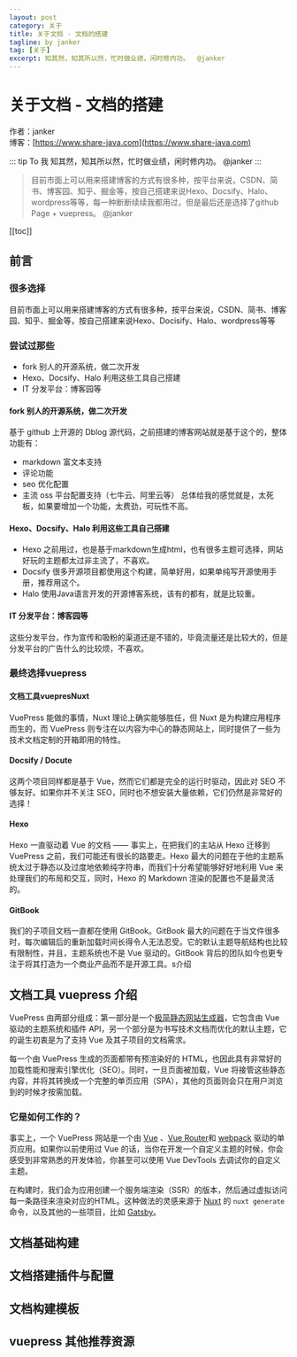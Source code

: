 ```yaml
---
layout: post
category: 关于
title: 关于文档 - 文档的搭建
tagline: by janker
tag: [关于]
excerpt: 知其然，知其所以然，忙时做业绩，闲时修内功。  @janker
---
```

# 关于文档 - 文档的搭建

作者：janker
<br/>博客：[https://www.share-java.com](https://www.share-java.com)

::: tip To 我
知其然，知其所以然，忙时做业绩，闲时修内功。  @janker
:::

> 目前市面上可以用来搭建博客的方式有很多种，按平台来说，CSDN、简书、博客园、知乎、掘金等，按自己搭建来说Hexo、Docsify、Halo、wordpress等等，每一种断断续续我都用过，但是最后还是选择了github Page + vuepress。  @janker

[[toc]]

## 前言

### 很多选择

目前市面上可以用来搭建博客的方式有很多种，按平台来说，CSDN、简书、博客园、知乎、掘金等，按自己搭建来说Hexo、Docisify、Halo、wordpress等等

### 尝试过那些
- fork 别人的开源系统，做二次开发
- Hexo、Docsify、Halo 利用这些工具自己搭建
- IT 分发平台：博客园等

#### fork 别人的开源系统，做二次开发
基于 github 上开源的 Dblog 源代码，之前搭建的博客网站就是基于这个的，整体功能有：
- markdown 富文本支持
- 评论功能
- seo 优化配置
- 主流 oss 平台配置支持（七牛云、阿里云等）
总体给我的感觉就是，太死板，如果要增加一个功能，太费劲，可玩性不高。

#### Hexo、Docsify、Halo 利用这些工具自己搭建
- Hexo 之前用过，也是基于markdown生成html，也有很多主题可选择，网站好玩的主题都太过非主流了，不喜欢。
- Docsify 很多开源项目都使用这个构建，简单好用，如果单纯写开源使用手册，推荐用这个。
- Halo 使用Java语言开发的开源博客系统，该有的都有，就是比较重。

#### IT 分发平台：博客园等
这些分发平台，作为宣传和吸粉的渠道还是不错的，毕竟流量还是比较大的，但是分发平台的广告什么的比较烦，不喜欢。
### 最终选择vuepress


#### 文档工具vuepresNuxt
VuePress 能做的事情，Nuxt 理论上确实能够胜任，但 Nuxt 是为构建应用程序而生的，而 VuePress 则专注在以内容为中心的静态网站上，同时提供了一些为技术文档定制的开箱即用的特性。

#### Docsify / Docute
这两个项目同样都是基于 Vue，然而它们都是完全的运行时驱动，因此对 SEO 不够友好。如果你并不关注 SEO，同时也不想安装大量依赖，它们仍然是非常好的选择！

#### Hexo
Hexo 一直驱动着 Vue 的文档 —— 事实上，在把我们的主站从 Hexo 迁移到 VuePress 之前，我们可能还有很长的路要走。Hexo 最大的问题在于他的主题系统太过于静态以及过度地依赖纯字符串，而我们十分希望能够好好地利用 Vue 来处理我们的布局和交互，同时，Hexo 的 Markdown 渲染的配置也不是最灵活的。

#### GitBook
我们的子项目文档一直都在使用 GitBook。GitBook 最大的问题在于当文件很多时，每次编辑后的重新加载时间长得令人无法忍受。它的默认主题导航结构也比较有限制性，并且，主题系统也不是 Vue 驱动的。GitBook 背后的团队如今也更专注于将其打造为一个商业产品而不是开源工具。s介绍


## 文档工具 vuepress 介绍
VuePress 由两部分组成：第一部分是一个[极简静态网站生成器](https://github.com/vuejs/vuepress/tree/master/packages/%40vuepress/core)，它包含由 Vue 驱动的主题系统和插件 API，另一个部分是为书写技术文档而优化的默认主题，它的诞生初衷是为了支持 Vue 及其子项目的文档需求。

每一个由 VuePress 生成的页面都带有预渲染好的 HTML，也因此具有非常好的加载性能和搜索引擎优化（SEO）。同时，一旦页面被加载，Vue 将接管这些静态内容，并将其转换成一个完整的单页应用（SPA），其他的页面则会只在用户浏览到的时候才按需加载。

### 它是如何工作的？
事实上，一个 VuePress 网站是一个由 [Vue](http://vuejs.org/) 、[Vue Router](https://github.com/vuejs/vue-router)和 [webpack](http://webpack.js.org/) 驱动的单页应用。如果你以前使用过 Vue 的话，当你在开发一个自定义主题的时候，你会感受到非常熟悉的开发体验，你甚至可以使用 Vue DevTools 去调试你的自定义主题。

在构建时，我们会为应用创建一个服务端渲染（SSR）的版本，然后通过虚拟访问每一条路径来渲染对应的HTML。这种做法的灵感来源于 [Nuxt](https://nuxtjs.org/) 的 `nuxt generate` 命令，以及其他的一些项目，比如 [Gatsby](https://www.gatsbyjs.org/)。



## 文档基础构建

## 文档搭建插件与配置

## 文档构建模板

## vuepress 其他推荐资源

